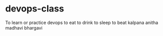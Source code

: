 # devops-class
To learn or practice devops
to eat
to drink
to sleep
to beat
kalpana
anitha
madhavi
bhargavi
